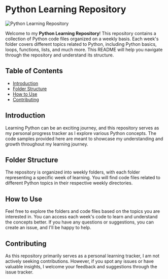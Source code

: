 # Python Learning Repository

![Python Learning Repository](https://example.com/path/to/image.png) <!-- Replace the link with the actual path to the Python Learning Repository image -->

Welcome to my **Python Learning Repository**! This repository contains a collection of Python code files organized on a weekly basis. Each week's folder covers different topics related to Python, including Python basics, loops, functions, lists, and much more. This README will help you navigate through the repository and understand its structure.

## Table of Contents
- [Introduction](#introduction)
- [Folder Structure](#folder-structure)
- [How to Use](#how-to-use)
- [Contributing](#contributing)

## Introduction
Learning Python can be an exciting journey, and this repository serves as my personal progress tracker as I explore various Python concepts. The code samples provided here are meant to showcase my understanding and growth throughout my learning journey.

## Folder Structure
The repository is organized into weekly folders, with each folder representing a specific week of learning. You will find code files related to different Python topics in their respective weekly directories.

## How to Use
Feel free to explore the folders and code files based on the topics you are interested in. You can access each week's code to learn and understand the concepts better. If you have any questions or suggestions, you can create an issue, and I'll be happy to help.

## Contributing
As this repository primarily serves as a personal learning tracker, I am not actively seeking contributions. However, if you spot any issues or have valuable insights, I welcome your feedback and suggestions through the issue tracker.
